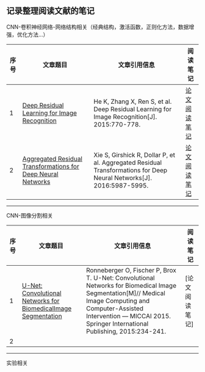 ## 记录整理阅读文献的笔记
CNN-卷积神经网络-网络结构相关（经典结构，激活函数，正则化方法，数据增强，优化方法...）

| 序号 | 文章题目 | 文章引用信息| 阅读笔记 |
|--------|--------|---------|---------|
|    1    |   [Deep Residual Learning for Image Recognition](https://arxiv.org/abs/1611.05431)     |He K, Zhang X, Ren S, et al. Deep Residual Learning for Image Recognition[J]. 2015:770-778. |[论文阅读笔记](https://github.com/BUPTAlanMa/BUPTAlanMa.github.io/blob/master/CNN/ResNet-notes/ResNet.mkd)|
|    2    |   [Aggregated Residual Transformations for Deep Neural Networks](http://xueshu.baidu.com/s?wd=paperuri%3A%2820b0affad7a4ed00e1484e11419ceae7%29&filter=sc_long_sign&tn=SE_xueshusource_2kduw22v&sc_vurl=http%3A%2F%2Farxiv.org%2Fabs%2F1611.05431&ie=utf-8&sc_us=6309461710648735743)  |   Xie S, Girshick R, Dollar P, et al. Aggregated Residual Transformations for Deep Neural Networks[J]. 2016:5987-5995.     |[论文阅读笔记](https://github.com/BUPTAlanMa/BUPTAlanMa.github.io/blob/master/CNN/ResNext-notes/ResNext阅读笔记new.md)|


_ _ _

CNN-图像分割相关

| 序号 | 文章题目 | 文章引用信息| 阅读笔记 |
|--------|--------|---------|---------|
|    1    |   [U-Net: Convolutional Networks for BiomedicalImage Segmentation](https://arxiv.org/abs/1505.04597)     |Ronneberger O, Fischer P, Brox T. U-Net: Convolutional Networks for Biomedical Image Segmentation[M]// Medical Image Computing and Computer-Assisted Intervention — MICCAI 2015. Springer International Publishing, 2015:234-241. |[论文阅读笔记]|
|    2    |   |   |


_ _ _
实验相关
